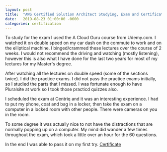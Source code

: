```yaml
---
layout: post
title:  "AWS Certified Solution Architect Studying, Exam and Certification"
date:   2019-08-23 01:00:00 -0600
categories: certification
---
```


To study for the exam I used the A Cloud Guru course from Udemy.com. I watched it on double speed on my car dash on the commute to work and on the elliptical machine. I binged/crammed these lectures over the course of 2 weeks. I would not recommend the driving and watching (mostly listening), however this is also what I have done for the last two years for most of my lectures for my Master's degree.

After watching all the lectures on double speed (some of the sections twice). I did the practice exams. I did not pass the practice exams initially, so I studied the parts that I missed.  I was fortunate enough to have Pluralsite at work so I took those practicd quizzes also.

I scheduled the exam at Centriq and it was an interesting experience. I had to put my phone, coat and bag in a locker, then take the exam on a computer in a locked room with other people. There were cameras on you in the room.

To some degree it was actually nice to not have the distractions that are normally popping up on a computer. My mind did wander a few times throughout the exam, which took a little over an hour for the 60 questions.

In the end I was able to pass it on my first try. [Certificate](https://www.certmetrics.com/amazon/public/badge.aspx?i=1&t=c&d=2019-08-23&ci=AWS01018110)
